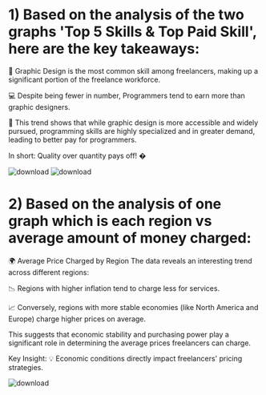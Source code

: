 # 1) Based on the analysis of the two graphs 'Top 5 Skills & Top Paid Skill', here are the key takeaways:

🎨 Graphic Design is the most common skill among freelancers, making up a significant portion of the freelance workforce.

💻 Despite being fewer in number, Programmers tend to earn more than graphic designers.

🌟 This trend shows that while graphic design is more accessible and widely pursued, programming skills are highly specialized and in greater demand, leading to better pay for programmers.

In short: Quality over quantity pays off! �


![download](https://github.com/user-attachments/assets/8c1ca54d-4a26-42ad-bb37-6b13b819c0ee)                               ![download](https://github.com/user-attachments/assets/ebdc2d69-aa5a-45a9-ba4a-9c3011f468d0)

# 2) Based on the analysis of one graph which is each region vs average amount of money charged:

🌍 Average Price Charged by Region
The data reveals an interesting trend across different regions:

📉 Regions with higher inflation tend to charge less for services.

📈 Conversely, regions with more stable economies (like North America and Europe) charge higher prices on average.

This suggests that economic stability and purchasing power play a significant role in determining the average prices freelancers can charge.

Key Insight: 💡 Economic conditions directly impact freelancers' pricing strategies.

![download](https://github.com/user-attachments/assets/aa936e17-fa15-493a-87c8-9ec5e1c97744)





